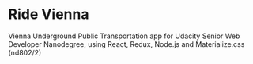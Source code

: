 # Ride Vienna
Vienna Underground Public Transportation app for Udacity Senior Web Developer Nanodegree, using React, Redux, Node.js and Materialize.css (nd802/2)